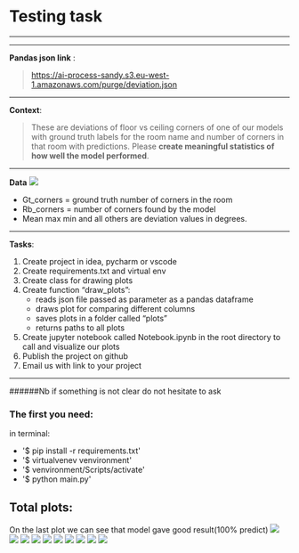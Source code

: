 # Testing task
---
---

**Pandas json link** :
>https://ai-process-sandy.s3.eu-west-1.amazonaws.com/purge/deviation.json
***
**Context**:
>These are deviations of floor vs ceiling corners of one of our models with ground truth labels
for the room name and number of corners in that room with predictions. Please **create
meaningful statistics of how well the model performed**.
***
**Data**
![](table.png)

* Gt_corners = ground truth number of corners in the room
* Rb_corners = number of corners found by the model
* Mean max min and all others are deviation values in degrees.
***

**Tasks**:
1. Create project in idea, pycharm or vscode
2. Create requirements.txt and virtual env
3. Create class for drawing plots
4. Create function “draw_plots”:
    * reads json file passed as parameter as a pandas dataframe
    * draws plot for comparing different columns
    * saves plots in a folder called “plots”
    * returns paths to all plots
5. Create jupyter notebook called Notebook.ipynb in the root directory to call and visualize our
   plots
6. Publish the project on github
7. Email us with link to your project
***
   ######Nb if something is not clear do not hesitate to ask


### The first you need:
in terminal:
   * '$ pip install -r requirements.txt'
   * '$ virtualvenev venvironment'
   * '$ venvironment/Scripts/activate'
   * '$ python main.py'

## Total plots:
On the last plot we can see that model gave good result(100% predict)
![](plots/ceiling_max_floor_max.png)
![](plots/ceiling_mean_floor_mean.png)
![](plots/ceiling_min_floor_min.png)
![](plots/mean_floor_mean.png)
![](plots/max_ceiling_max.png)
![](plots/max_floor_max.png)
![](plots/mean_ceiling_mean.png)
![](plots/min_ceiling_min.png)
![](plots/min_floor_min.png)
![](plots/confusion_matrix.png)



